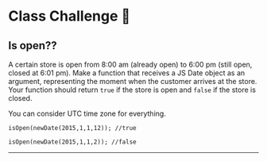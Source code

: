 # Class Challenge 🏫

## Is open??

A certain store is open from 8:00 am (already open) to 6:00 pm (still open, closed at 6:01 pm). Make a function that receives a JS Date object as an argument, representing the moment when the customer arrives at the store. Your function should return `true` if the store is open and `false` if the store is closed.

You can consider UTC time zone for everything.

```
isOpen(newDate(2015,1,1,12)); //true

isOpen(newDate(2015,1,1,2)); //false
```

---
